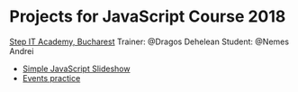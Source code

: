 # Projects for JavaScript Course 2018
[Step IT Academy, Bucharest](https://itstep.ro/)
Trainer: @Dragos Dehelean
Student: @Nemes Andrei
* [Simple JavaScript Slideshow](https://dragosdehelean.github.io/javascript-projects/modul6.4/)
* [Events practice](https://dragosdehelean.github.io/javascript-projects/modul6.6/)